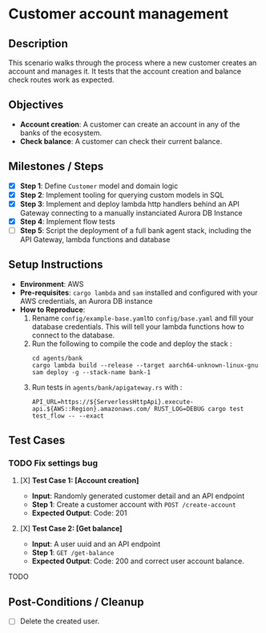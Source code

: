 # Customer account management

## Description

This scenario walks through the process where a new customer creates an account and manages it. It tests that the account creation and balance check routes work as expected.


## Objectives

- **Account creation**: A customer can create an account in any of the banks of the ecosystem.
- **Check balance**: A customer can check their current balance.

## Milestones / Steps
- [X] **Step 1**: Define `Customer` model and domain logic
- [X] **Step 2**: Implement tooling for querying custom models in SQL
- [X] **Step 3**: Implement and deploy lambda http handlers behind an API Gateway connecting to a manually instanciated Aurora DB Instance
- [X] **Step 4**: Implement flow tests
- [ ] **Step 5**: Script the  deployment of a full bank agent stack, including the API Gateway, lambda functions and database

## Setup Instructions
- **Environment**: AWS
- **Pre-requisites**: `cargo lambda` and `sam` installed and configured with your AWS credentials, an Aurora DB instance
- **How to Reproduce**:
    1. Rename `config/example-base.yaml`to `config/base.yaml` and fill your database credentials. This will tell your lambda functions how to connect to the database.
    2. Run the following to compile the code and deploy the stack :
        ```
        cd agents/bank
        cargo lambda build --release --target aarch64-unknown-linux-gnu
        sam deploy -g --stack-name bank-1
        ```
    3. Run tests in `agents/bank/apigateway.rs` with :
        ```
        API_URL=https://${ServerlessHttpApi}.execute-api.${AWS::Region}.amazonaws.com/ RUST_LOG=DEBUG cargo test test_flow -- --exact
        ````

## Test Cases
### TODO Fix settings bug
1. [X] **Test Case 1: [Account creation]**
    - **Input**: Randomly generated customer detail and an API endpoint
    - **Step 1**: Create a customer account with `POST /create-account`
    - **Expected Output**: Code: 201

2. [X] **Test Case 2: [Get balance]**
    - **Input**: A user uuid and an API endpoint
    - **Step 1**: `GET /get-balance` 
    - **Expected Output**: Code: 200 and correct user account balance.

TODO

## Post-Conditions / Cleanup
- [ ] Delete the created user.
